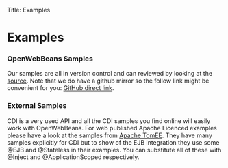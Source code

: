 Title: Examples

# Examples

### OpenWebBeans Samples
Our samples are all in version control and can reviewed by looking at the [source][2]. 
Note that we do have a github mirror so the follow link might be convenient for you: [GitHub direct link][3].


### External Samples
CDI is a very used API and all the CDI samples you find online will easily work with OpenWebBeans. 
For web published Apache Licenced examples please have a look at the samples from [Apache TomEE][1]. They have many samples explicitly for CDI but to show of the EJB integration they use some @EJB and @Stateless in their examples. You can substitute all of these with @Inject and @ApplicationScoped respectively.




  [1]: https://tomee.apache.org/examples-trunk/
  [2]: /source.html
  [3]: https://github.com/apache/openwebbeans/tree/trunk/samples
